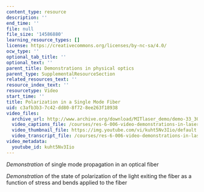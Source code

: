 ```yaml
---
content_type: resource
description: ''
end_time: ''
file: null
file_size: '14586880'
learning_resource_types: []
license: https://creativecommons.org/licenses/by-nc-sa/4.0/
ocw_type: ''
optional_tab_title: ''
optional_text: ''
parent_title: Demonstrations in physical optics
parent_type: SupplementalResourceSection
related_resources_text: ''
resource_index_text: ''
resourcetype: Video
start_time: ''
title: Polarization in a Single Mode Fiber
uid: c3afb3b3-7c42-dd80-8f72-8ee263f18938
video_files:
  archive_url: http://www.archive.org/download/MITlaser_demo/demo-33_300k.mp4
  video_captions_file: /courses/res-6-006-video-demonstrations-in-lasers-and-optics-spring-2008/fbd8f3eba60d5ee6b13f8e1250446624_kuht5Nv3Iio.vtt
  video_thumbnail_file: https://img.youtube.com/vi/kuht5Nv3Iio/default.jpg
  video_transcript_file: /courses/res-6-006-video-demonstrations-in-lasers-and-optics-spring-2008/5f47e8c0d1663711093fb69edeba4814_kuht5Nv3Iio.pdf
video_metadata:
  youtube_id: kuht5Nv3Iio
---
```


_Demonstration_ of single mode propagation in an optical fiber

_Demonstration_ of the state of polarization of the light exiting the fiber as a function of stress and bends applied to the fiber

